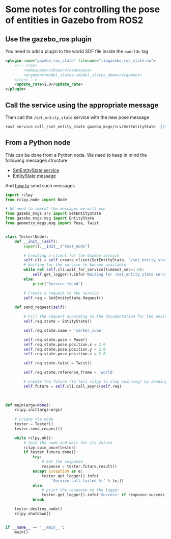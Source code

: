 # Some notes for controlling the pose of entities in Gazebo from ROS2

## Use the gazebo_ros plugin

You need to add a plugin to the world SDF file inside the `<world>` tag
```xml
<plugin name="gazebo_ros_state" filename="libgazebo_ros_state.so">
    <!-- <ros>
        <namespace>/chaser</namespace>
        <argument>model_states:=model_states_demo</argument>
    </ros> -->
    <update_rate>1.0</update_rate>
</plugin>
```

## Call the service using the appropriate message

Then call the `/set_entity_state` service with the new pose message
```bash
ros2 service call /set_entity_state gazebo_msgs/srv/SetEntityState '{state:{name: marker_cube, pose: { position: { x: 1, y: 0 ,z: 1 }, orientation: {x: 0, y: 0, z: 0, w: 1 } }, twist: { linear: {x: 0.0 , y: 0 ,z: 0 } , angular: { x: 0.0 , y: 0 , z: 0.0 }}, reference_frame: world }}'
```

## From a Python node

This can be done from a Python node. We need to keep in mind the following messages structure
- [SetEntityState service](https://github.com/ros-simulation/gazebo_ros_pkgs/blob/galactic/gazebo_msgs/srv/SetEntityState.srv)
- [EntityState message](https://github.com/ros-simulation/gazebo_ros_pkgs/blob/galactic/gazebo_msgs/msg/EntityState.msg)

And [how to](https://www.programcreek.com/python/example/70251/geometry_msgs.msg.Twist) send such messages

```py
import rclpy
from rclpy.node import Node

# We need to improt the messages we will use
from gazebo_msgs.srv import SetEntityState
from gazebo_msgs.msg import EntityState
from geometry_msgs.msg import Pose, Twist


class Tester(Node):
    def __init__(self):
        super().__init__("test_node")

        # Creating a client for the Gazebo service
        self.cli = self.create_client(SetEntityState, '/set_entity_state')
        # Waiting for the service to become available
        while not self.cli.wait_for_service(timeout_sec=1.0):
            self.get_logger().info('Waiting for /set_entity_state service to be available...')
        else:
            print('Service found')

        # Create a request to the service
        self.req = SetEntityState.Request()
    
    def send_request(self):

        # Fill the request according to the documentation for the messages
        self.req.state = EntityState()

        self.req.state.name = 'marker_cube'

        self.req.state.pose = Pose()
        self.req.state.pose.position.x = 2.0
        self.req.state.pose.position.y = 2.0
        self.req.state.pose.position.z = 2.0

        self.req.state.twist = Twist()

        self.req.state.reference_frame = 'world'

        # Create the future (to tell rclpy to stop spinning) by sending the request
        self.future = self.cli.call_async(self.req)

        
        
def main(args=None):
    rclpy.init(args=args)
    
    # Create the node
    tester = Tester()
    tester.send_request()

    while rclpy.ok():
        # Spin the node and wait for its future
        rclpy.spin_once(tester)
        if tester.future.done():
            try:
                # Get the response
                response = tester.future.result()
            except Exception as e:
                tester.get_logger().info(
                    'Service call failed %r' % (e,))
            else:
                # print the respnose to the logger
                tester.get_logger().info('Success' if response.success else 'Failed')
            break

    tester.destroy_node()
    rclpy.shutdown()


if __name__ == '__main__':
    main()
```
